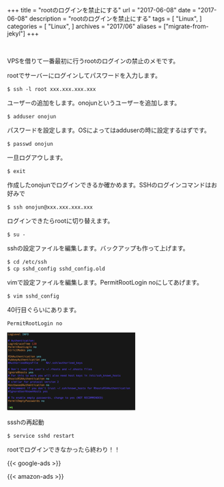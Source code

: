 +++
title = "rootのログインを禁止にする"
url = "2017-06-08"
date = "2017-06-08"
description = "rootのログインを禁止にする"
tags = [
    "Linux",
]
categories = [
    "Linux",
]
archives = "2017/06"
aliases = ["migrate-from-jekyl"]
+++

<br>


VPSを借りて一番最初に行うrootのログインの禁止のメモです。  

rootでサーバーにログインしてパスワードを入力します。  

```
$ ssh -l root xxx.xxx.xxx.xxx
```

ユーザーの追加をします。onojunというユーザーを追加します。  

```
$ adduser onojun
```

パスワードを設定します。OSによってはadduserの時に設定するはずです。  

```
$ passwd onojun
```

一旦ログアウします。

```
$ exit
```

作成したonojunでログインできるか確かめます。SSHのログインコマンドはお好みで  


```
$ ssh onojun@xxx.xxx.xxx.xxx
```

ログインできたらrootに切り替えます。  

```
$ su -
```

sshの設定ファイルを編集します。バックアップも作って上げます。  

```
$ cd /etc/ssh
$ cp sshd_config sshd_config.old
```

vimで設定ファイルを編集します。PermitRootLogin noにしてあげます。  

```
$ vim sshd_config
```

40行目ぐらいにあります。  

```
PermitRootLogin no
```

![alt](1.png)

ssshの再起動  

```
$ service sshd restart
```

rootでログインできなかったら終わり！！

<!-- Google Ads -->
{{< google-ads >}}

<!-- Amazon Ads -->
{{< amazon-ads >}}
